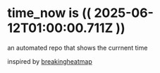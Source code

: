 # time_now is (( 2025-06-12T01:00:00.711Z ))

an automated repo that shows the currnent time

inspired by [breakingheatmap](https://github.com/breakingheatmap/breakingheatmap)